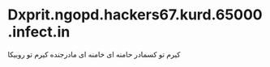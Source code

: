 # Dxprit.ngopd.hackers67.kurd.65000.infect.in
کیرم تو کسمادر حامنه ای خامنه ای مادرجنده کیرم تو روبیکا
